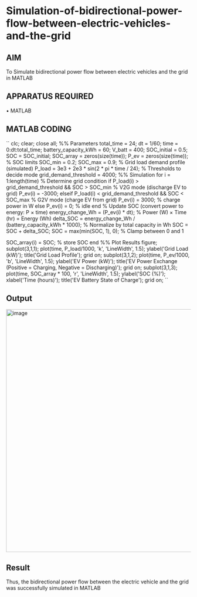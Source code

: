 # Simulation-of-bidirectional-power-flow-between-electric-vehicles-and-the-grid
## AIM
To Simulate bidirectional power flow between electric vehicles and the grid in MATLAB 

## APPARATUS REQUIRED
•	MATLAB

## MATLAB CODING
``
clc; clear; close all;
%% Parameters
total_time = 24; 
dt = 1/60; 
time = 0:dt:total_time;
battery_capacity_kWh = 60; 
V_batt = 400; 
SOC_initial = 0.5;
SOC = SOC_initial;
SOC_array = zeros(size(time));
P_ev = zeros(size(time)); 
% SOC limits
SOC_min = 0.2; 
SOC_max = 0.9; 
% Grid load demand profile (simulated)
P_load = 3e3 + 2e3 * sin(2 * pi * time / 24);
% Thresholds to decide mode
grid_demand_threshold = 4000;
%% Simulation
for i = 1:length(time)
% Determine grid condition
if P_load(i) > grid_demand_threshold && SOC > SOC_min
% V2G mode (discharge EV to grid)
P_ev(i) = -3000; 
elseif P_load(i) < grid_demand_threshold && SOC < SOC_max
% G2V mode (charge EV from grid)
 P_ev(i) = 3000; % charge power in W
 else
 P_ev(i) = 0; % idle
 end
 % Update SOC (convert power to energy: P × time)
 energy_change_Wh = (P_ev(i) * dt); % Power (W) × Time (hr) = Energy (Wh)
delta_SOC = energy_change_Wh / (battery_capacity_kWh * 1000); % Normalize by
total capacity in Wh
SOC = SOC + delta_SOC;
SOC = max(min(SOC, 1), 0); % Clamp between 0 and 1

 SOC_array(i) = SOC; % store SOC
end
%% Plot Results
figure;
subplot(3,1,1);
plot(time, P_load/1000, 'k', 'LineWidth', 1.5);
ylabel('Grid Load (kW)');
title('Grid Load Profile'); grid on;
subplot(3,1,2);
plot(time, P_ev/1000, 'b', 'LineWidth', 1.5);
ylabel('EV Power (kW)');
title('EV Power Exchange (Positive = Charging, Negative = Discharging)');
grid on;
subplot(3,1,3);
plot(time, SOC_array * 100, 'r', 'LineWidth', 1.5);
ylabel('SOC (%)'); xlabel('Time (hours)');
title('EV Battery State of Charge');
grid on;
``

## Output
<img width="1069" height="660" alt="image" src="https://github.com/user-attachments/assets/4813f04c-314f-4494-a2e5-6da0f8adc994" />

## Result
Thus, the bidirectional power flow between the electric vehicle and the grid was successfully simulated in MATLAB
